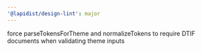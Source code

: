 ```yaml
---
'@lapidist/design-lint': major
---
```


force parseTokensForTheme and normalizeTokens to require DTIF documents when validating theme inputs
